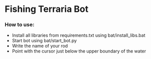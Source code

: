 # Fishing Terraria Bot

### How to use:
- Install all libraries from requirements.txt using bat/install_libs.bat
- Start bot using bat/start_bot.py
- Write the name of your rod
- Point with the cursor just below the upper boundary of the water